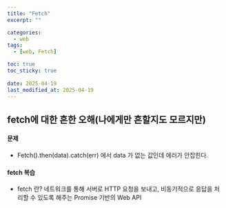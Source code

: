 ```yaml
---
title: "Fetch"
excerpt: ""

categories:
  - web
tags:
  - [web, Fetch]

toc: true
toc_sticky: true
 
date: 2025-04-19
last_modified_at: 2025-04-19
---
```


## fetch에 대한 흔한 오해(나에게만 흔할지도 모르지만)

#### 문제
- Fetch().then(data).catch(err) 에서 data 가 없는 값인데 에러가 안잡힌다.

#### fetch 복습
- fetch 란?
    네트워크를 통해 서버로 HTTP 요청을 보내고, 비동기적으로 응답을 처리할 수 있도록 해주는 Promise 기반의 Web API